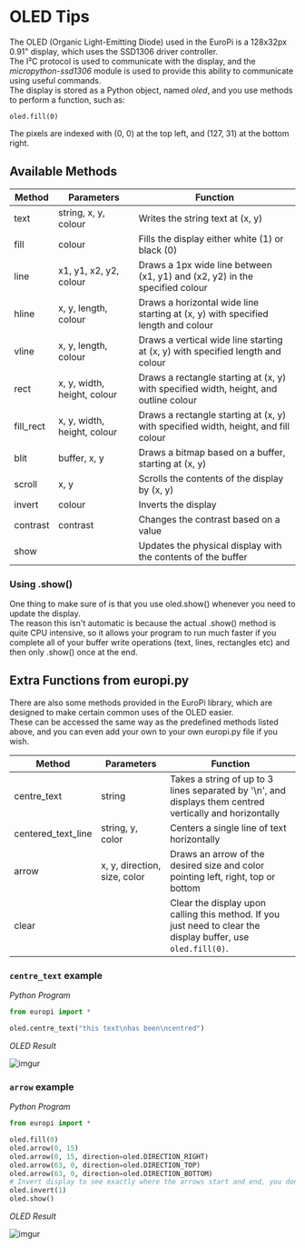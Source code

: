 # OLED Tips

The OLED (Organic Light-Emitting Diode) used in the EuroPi is a 128x32px 0.91" display, which uses the SSD1306 driver controller.  
The I²C protocol is used to communicate with the display, and the *micropython-ssd1306* module is used to provide this ability to communicate using useful commands.  
The display is stored as a Python object, named *oled*, and you use methods to perform a function, such as:
```
oled.fill(0)
```
The pixels are indexed with (0, 0) at the top left, and (127, 31) at the bottom right.

## Available Methods

| Method | Parameters | Function |
| ------ | ---------- | -------- |
|text|string, x, y, colour|Writes the string text at (x, y)|
|fill|colour|Fills the display either white (1) or black (0)|
|line|x1, y1, x2, y2, colour|Draws a 1px wide line between (x1, y1) and (x2, y2) in the specified colour|
|hline|x, y, length, colour|Draws a horizontal wide line starting at (x, y) with specified length and colour|
|vline|x, y, length, colour|Draws a vertical wide line starting at (x, y) with specified length and colour|
|rect|x, y, width, height, colour|Draws a rectangle starting at (x, y) with specified width, height, and outline colour|
|fill_rect|x, y, width, height, colour|Draws a rectangle starting at (x, y) with specified width, height, and fill colour|
|blit|buffer, x, y|Draws a bitmap based on a buffer, starting at (x, y)|
|scroll|x, y|Scrolls the contents of the display by (x, y)|
|invert|colour|Inverts the display|
|contrast|contrast|Changes the contrast based on a value|
|show||Updates the physical display with the contents of the buffer|

### Using .show()
One thing to make sure of is that you use oled.show() whenever you need to update the display.  
The reason this isn't automatic is because the actual .show() method is quite CPU intensive, so it allows your program to run much faster if you complete all of your buffer write operations (text, lines, rectangles etc) and then only .show() once at the end.

## Extra Functions from europi.py

There are also some methods provided in the EuroPi library, which are designed to make certain common uses of the OLED easier.  
These can be accessed the same way as the predefined methods listed above, and you can even add your own to your own europi.py file if you wish.

| Method             | Parameters                   | Function                                                                                                      |
|--------------------|------------------------------|---------------------------------------------------------------------------------------------------------------|
| centre_text        | string                       | Takes a string of up to 3 lines separated by '\n', and displays them centred vertically and horizontally      |
| centered_text_line | string, y, color             | Centers a single line of text horizontally                                                                    |
| arrow              | x, y, direction, size, color | Draws an arrow of the desired size and color pointing left, right, top or bottom                              |
| clear              |                              | Clear the display upon calling this method. If you just need to clear the display buffer, use `oled.fill(0)`. |

### `centre_text` example

*Python Program*

```python
from europi import *

oled.centre_text("this text\nhas been\ncentred")
```

*OLED Result*

![imgur](https://i.imgur.com/Elljlt1.jpg)

### `arrow` example

*Python Program*

```python
from europi import *

oled.fill(0)
oled.arrow(0, 15)
oled.arrow(0, 15, direction=oled.DIRECTION_RIGHT)
oled.arrow(63, 0, direction=oled.DIRECTION_TOP)
oled.arrow(63, 0, direction=oled.DIRECTION_BOTTOM)
# Invert display to see exactly where the arrows start and end, you don't have to do that
oled.invert(1)
oled.show()
```

*OLED Result*

![imgur](https://i.imgur.com/0qGkocG.jpeg)

